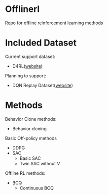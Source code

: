 # Offlinerl

Repo for offline reinforcement learning methods

# Included Dataset

Current support dataset:
* D4RL([website](https://sites.google.com/view/d4rl/home))

Planning to support:
* DQN Replay Dataset([website](https://offline-rl.github.io/))

# Methods

Behavior Clone methods:
* Behavior cloning

Basic Off-policy methods
* DDPG
* SAC
    * Basic SAC
    * Twin SAC without V

Offline RL methods:
* BCQ
    * Continuous BCQ